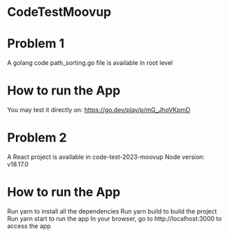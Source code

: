 # CodeTestMoovup

# Problem 1
A golang code path_sorting.go file is available in root level
# How to run the App
You may test it directly on: https://go.dev/play/p/mG_JhoVKpmD


# Problem 2
A React project is available in code-test-2023-moovup
Node version: v18.17.0

# How to run the App

Run yarn to install all the dependencies
Run yarn build to build the project
Run yarn start to run the app
In your browser, go to http://localhost:3000 to access the app
